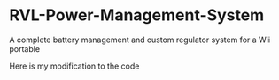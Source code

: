 # RVL-Power-Management-System
A complete battery management and custom regulator system for a Wii portable

Here is my modification to the code
